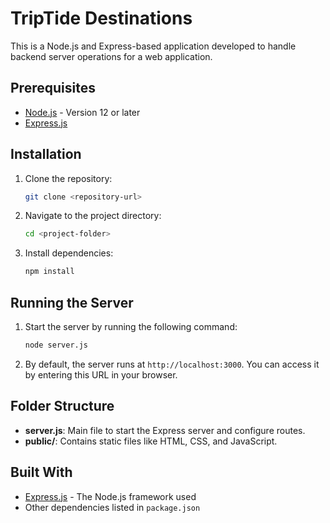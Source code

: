 # TripTide Destinations

This is a Node.js and Express-based application developed to handle backend server operations for a web application.

## Prerequisites

- [Node.js](https://nodejs.org/) - Version 12 or later
- [Express.js](https://expressjs.com/)

## Installation

1. Clone the repository:

    ```bash
    git clone <repository-url>
    ```

2. Navigate to the project directory:

    ```bash
    cd <project-folder>
    ```

3. Install dependencies:

    ```bash
    npm install
    ```

## Running the Server

1. Start the server by running the following command:

    ```bash
    node server.js
    ```

2. By default, the server runs at `http://localhost:3000`. You can access it by entering this URL in your browser.

## Folder Structure

- **server.js**: Main file to start the Express server and configure routes.
- **public/**: Contains static files like HTML, CSS, and JavaScript.

## Built With

- [Express.js](https://expressjs.com/) - The Node.js framework used
- Other dependencies listed in `package.json`

